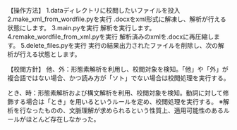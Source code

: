 【操作方法】
1.dataディレクトリに校閲したいファイルを投入
2.make_xml_from_wordfile.pyを実行
    .docxをxml形式に解凍し、解析が行える状態にします。
3.main.pyを実行
    解析を実行します。
4.remake_wordfile_from_xml.pyを実行
    解析済みのxmlを.docxに再圧縮します。
5.delete_files.pyを実行
    実行の結果出力されたファイルを削除し、次の解析が行える状態とします。

【校閲方針】
他、外：形態素解析を利用し、校閲対象を検知。「他」や「外」が複合語ではない場合、かつ読み方が「ソト」でない場合は校閲処理を実行する。

とき、時：形態素解析および構文解析を利用、校閲対象を検知。動詞に対して修飾する場合は「とき」を用いるというルールを定め、校閲処理を実行する。
※解析を行なったものの、文脈理解が求められるという性質上、適用可能性のあるルールがほとんど存在しなかった。